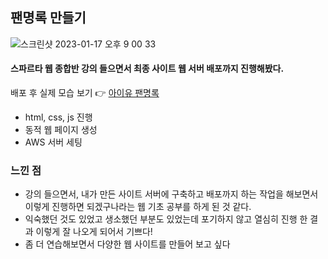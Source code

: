 ## 팬명록 만들기 
![스크린샷 2023-01-17 오후 9 00 33](https://user-images.githubusercontent.com/121289071/212893704-03c61352-7fe2-4b9e-8905-43a251b9f7bc.png)

#### 스파르타 웹 종합반 강의 들으면서 최종 사이트 웹 서버 배포까지 진행해봤다.
배포 후 실제 모습 보기 👉 [아이유 팬명록](http://heeye.store/)

- html, css, js 진행
- 동적 웹 페이지 생성
- AWS 서버 세팅


### 느낀 점
- 강의 들으면서, 내가 만든 사이트 서버에 구축하고 배포까지 하는 작업을 해보면서 이렇게 진행하면 되겠구나라는 웹 기초 공부를 하게 된 것 같다. 
- 익숙했던 것도 있었고 생소했던 부분도 있었는데 포기하지 않고 열심히 진행 한 결과 이렇게 잘 나오게 되어서 기쁘다!
- 좀 더 연습해보면서 다양한 웹 사이트를 만들어 보고 싶다
